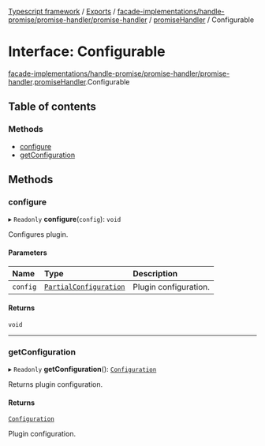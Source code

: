 [Typescript framework](../index.md) / [Exports](../modules.md) / [facade-implementations/handle-promise/promise-handler/promise-handler](../modules/facade_implementations_handle_promise_promise_handler_promise_handler.md) / [promiseHandler](../modules/facade_implementations_handle_promise_promise_handler_promise_handler.promiseHandler.md) / Configurable

# Interface: Configurable

[facade-implementations/handle-promise/promise-handler/promise-handler](../modules/facade_implementations_handle_promise_promise_handler_promise_handler.md).[promiseHandler](../modules/facade_implementations_handle_promise_promise_handler_promise_handler.promiseHandler.md).Configurable

## Table of contents

### Methods

- [configure](facade_implementations_handle_promise_promise_handler_promise_handler.promiseHandler.Configurable.md#configure)
- [getConfiguration](facade_implementations_handle_promise_promise_handler_promise_handler.promiseHandler.Configurable.md#getconfiguration)

## Methods

### configure

▸ `Readonly` **configure**(`config`): `void`

Configures plugin.

#### Parameters

| Name | Type | Description |
| :------ | :------ | :------ |
| `config` | [`PartialConfiguration`](facade_implementations_handle_promise_promise_handler_promise_handler.promiseHandler.PartialConfiguration.md) | Plugin configuration. |

#### Returns

`void`

___

### getConfiguration

▸ `Readonly` **getConfiguration**(): [`Configuration`](facade_implementations_handle_promise_promise_handler_promise_handler.promiseHandler.Configuration.md)

Returns plugin configuration.

#### Returns

[`Configuration`](facade_implementations_handle_promise_promise_handler_promise_handler.promiseHandler.Configuration.md)

Plugin configuration.
